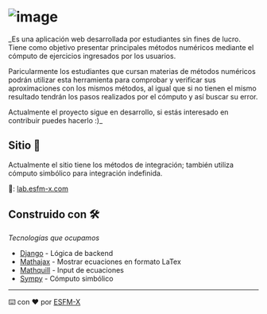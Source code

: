 # ![image](https://user-images.githubusercontent.com/86858923/124340556-9d36b280-db7b-11eb-8d93-f30766aff5c1.png)

_Es una aplicación web desarrollada por estudiantes sin fines de lucro. Tiene como objetivo presentar principales métodos numéricos mediante el cómputo de ejercicios ingresados por los usuarios.

Paricularmente los estudiantes que cursan materias de métodos numéricos podrán utilizar esta herramienta para comprobar y verificar sus aproximaciones con los mismos métodos, al igual que si no tienen el mismo resultado tendrán los pasos realizados por el cómputo y así buscar su error.

Actualmente el proyecto sigue en desarrollo, si estás interesado en contribuir puedes hacerlo :)_

## Sitio 🚀

Actualmente el sitio tiene los métodos de integración; también utiliza cómputo simbólico para integración indefinida.

🔗: [lab.esfm-x.com](https://lab.esfm-x.com)


## Construido con 🛠️

_Tecnologías que ocupamos_

* [Django](https://www.djangoproject.com) - Lógica de backend
* [Mathajax](https://www.mathjax.org) - Mostrar ecuaciones en formato LaTex
* [Mathquill](http://mathquill.com) - Input de ecuaciones
* [Sympy](https://www.sympy.org/en/index.html) - Cómputo simbólico


---
⌨️ con ❤️ por [ESFM-X](https://esfm-x.com)